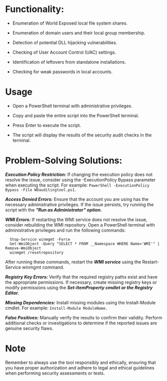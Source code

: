 # Functionality:


- Enumeration of World Exposed local file system shares.

- Enumeration of domain users and their local group membership.

- Detection of potential DLL hijacking vulnerabilities.

- Checking of User Account Control (UAC) settings.

- Identification of leftovers from standalone installations.

- Checking for weak passwords in local accounts.
   

# Usage

 - Open a PowerShell terminal with administrative privileges.

- Copy and paste the entire script into the PowerShell terminal.

- Press Enter to execute the script.

- The script will display the results of the security audit checks in the terminal.



# Problem-Solving Solutions:


***Execution Policy Restriction:*** If changing the execution policy does not resolve the issue, consider using the -ExecutionPolicy Bypass parameter when executing the script. For example: `PowerShell -ExecutionPolicy Bypass -File WDauditingtool.ps1.`



***Access Denied Errors:*** Ensure that the account you are using has the necessary administrative privileges. If the issue persists, try running the script with the ***"Run as Administrator" option.***



***WMI Errors:*** If restarting the WMI service does not resolve the issue, consider rebuilding the WMI repository. Open a PowerShell terminal with administrative privileges and run the following commands:

      Stop-Service winmgmt -Force  
      Get-WmiObject -Query "SELECT * FROM __Namespace WHERE Name='WMI'" | Remove-WmiObject
      winmgmt /resetrepository


After running these commands, restart the ***WMI service*** using the Restart-Service winmgmt command.



***Registry Key Errors:***  Verify that the required registry paths exist and have the appropriate permissions. If necessary, create missing registry keys or modify permissions using the ***Set-ItemProperty cmdlet or the Registry Editor.*** 



***Missing Dependencies:*** Install missing modules using the Install-Module cmdlet. For example: `Install-Module ModuleName.`



***False Positives:*** Manually verify the results to confirm their validity. Perform additional checks or investigations to determine if the reported issues are genuine security flaws.


# Note

Remember to always use the tool responsibly and ethically, ensuring that you have proper authorization and adhere to legal and ethical guidelines when performing security assessments or tests.
